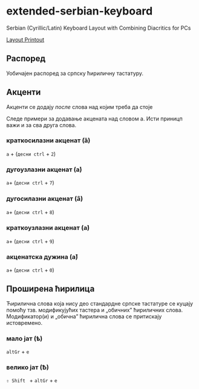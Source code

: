# extended-serbian-keyboard
Serbian (Cyrillic/Latin) Keyboard Layout with  Combining Diacritics for PCs 

[Layout Printout](layout.pdf)

## Распоред
Уобичајен распоред за српску ћириличну тастатуру.

## Акценти
Акценти се додају *после* слова над којим треба да стоје

Следе примери за додавање акцената над словом а. Исти приницп важи и за сва друга слова. 

### краткосилазни акценат (ȁ)

`а` + (`десни ctrl` +  `2`)

### дугоузлазни акценат (а́)

`а`+ (`десни ctrl` +  `7`)

### дугосилазни акценат (а̑)

`а`+ (`десни ctrl` +  `8`)

### краткоузлазни акценат (а̀)

`а`+ (`десни ctrl` +  `9`)

### акценатска дужина (а̄)

`а`+ (`десни ctrl` +  `0`)

## Проширена ћирилица
Ћирилична слова која нису део стандардне српске тастатуре се куцају помоћу тзв. модификујућих тастера и „обичних” ћириличних слова. Модификатор(и) и „обична” ћирилична слова се притискају истовремено.

### мало јат (ѣ)

`altGr` + `e`

### велико јат (Ѣ)

`⇧ Shift ` + `altGr` + `e`

